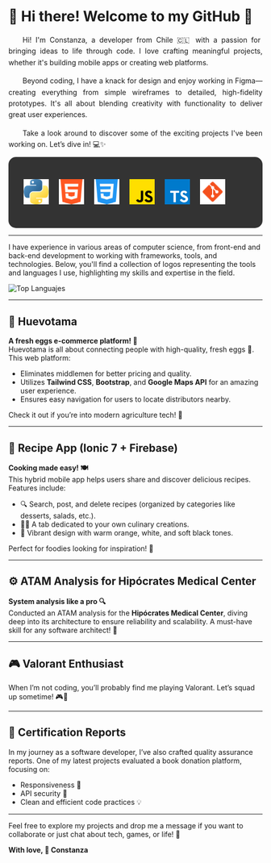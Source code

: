 # 🌸 Hi there! Welcome to my GitHub 🌸  

<div style="text-align: justify; text-indent: 2em; line-height: 1.6; max-width: 600px; width: 100%; margin: 0 auto;">
  Hi! I'm Constanza, a developer from Chile 🇨🇱 with a passion for bringing ideas to life through code. 
  I love crafting meaningful projects, whether it's building mobile apps or creating web platforms.  

  Beyond coding, I have a knack for design and enjoy working in Figma—creating everything from simple wireframes to detailed, 
  high-fidelity prototypes. It's all about blending creativity with functionality to deliver great user experiences.  

  Take a look around to discover some of the exciting projects I've been working on. Let’s dive in! 💻✨
</div>

<div style="background-color: #333; color: white; padding: 30px; border-radius: 15px; text-aling: center;">
  <p dir="auto" style="display: flex; gap: 20px;">
     <code><a target="_blank" rel="noopener noreferrer" href="https://github.com/analiarojas2900/imagenes/blob/main/python.png"><img height="50" src="https://github.com/analiarojas2900/imagenes/blob/main/python.png" alt="python" style="max-width: 100%; background-color:whithe;"></a></code>
    <code><a target="_blank" rel="noopener noreferrer" href="https://github.com/analiarojas2900/imagenes/blob/main/html-5.png"><img height="50"  src="https://github.com/analiarojas2900/imagenes/blob/main/html-5.png" alt="HTML" style="max-width: 100%;"></a></code>
     <code><a target="_blank" rel="noopener noreferrer" href="https://github.com/analiarojas2900/imagenes/blob/main/css-3.png"><img height="50" src="https://github.com/analiarojas2900/imagenes/blob/main/css-3.png" alt="CSS" style="max-width: 100%;"></a></code>
     <code><a target="_blank" rel="noopener noreferrer" href="https://github.com/analiarojas2900/imagenes/blob/main/js.png"><img height="50" src="https://github.com/analiarojas2900/imagenes/blob/main/js.png" alt="JS" style="max-width: 100%;"></a></code>
      <code><a target="_blank" rel="noopener noreferrer" href="https://raw.githubusercontent.com/github/explore/master/topics/typescript/typescript.png"><img height="50" src="https://raw.githubusercontent.com/github/explore/master/topics/typescript/typescript.png" alt="typescript" style="max-width: 100%;"></a></code>
     <code><a target="_blank" rel="noopener noreferrer" href="https://github.com/analiarojas2900/imagenes/blob/main/icons8-git-48.png"><img height="50" src="https://github.com/analiarojas2900/imagenes/blob/main/icons8-git-48.png" alt="git" style="max-width: 100%;"></a></code>  

    
  </p> 
</div>

---
I have experience in various areas of computer science, from front-end and back-end development to working with frameworks, tools, and technologies.
Below, you'll find a collection of logos representing the tools and languages I use, highlighting my skills and expertise in the field.    

![Top Languajes](https://github-readme-stats.vercel.app/api/top-langs/?username=maricons&layout=compact)

---

## 🥚 Huevotama  
**A fresh eggs e-commerce platform! 🥚**  
Huevotama is all about connecting people with high-quality, fresh eggs 🐓. This web platform:  
- Eliminates middlemen for better pricing and quality.  
- Utilizes **Tailwind CSS**, **Bootstrap**, and **Google Maps API** for an amazing user experience.  
- Ensures easy navigation for users to locate distributors nearby.  

Check it out if you’re into modern agriculture tech! 🚜  

---

## 🍳 Recipe App (Ionic 7 + Firebase)  
**Cooking made easy! 🍽️**  
This hybrid mobile app helps users share and discover delicious recipes. Features include:  
- 🔍 Search, post, and delete recipes (organized by categories like desserts, salads, etc.).  
- 👩‍🍳 A tab dedicated to your own culinary creations.  
- 🌈 Vibrant design with warm orange, white, and soft black tones.  

Perfect for foodies looking for inspiration! 🌟  

---


## ⚙️ ATAM Analysis for Hipócrates Medical Center  
**System analysis like a pro 🔍**  
Conducted an ATAM analysis for the **Hipócrates Medical Center**, diving deep into its architecture to ensure reliability and scalability. A must-have skill for any software architect! 💼  

---

## 🎮 Valorant Enthusiast  
When I’m not coding, you’ll probably find me playing Valorant. Let’s squad up sometime! 🎮🖤  

---

## 💼 Certification Reports  
In my journey as a software developer, I’ve also crafted quality assurance reports. One of my latest projects evaluated a book donation platform, focusing on:  
- Responsiveness 📱  
- API security 🔐  
- Clean and efficient code practices 💡  

---

Feel free to explore my projects and drop me a message if you want to collaborate or just chat about tech, games, or life! 🌟  

**With love, 💖 Constanza**  
